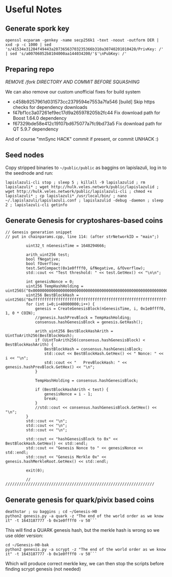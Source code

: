 # Useful Notes

## Generate spork key
```openssl ecparam -genkey -name secp256k1 -text -noout -outform DER | xxd -p -c 1000 | sed 's/41534e31204f49443a20736563703235366b310a30740201010420/PrivKey: /' | sed 's/a00706052b8104000aa144034200/'$'\nPubKey: /'```

## Preparing repo
*REMOVE /fork DIRECTORY AND COMMIT BEFORE SQUASHING*

We can also remove our custom unofficial fixes for build system
- c458b9257961d031573cc2379594e7553a7fa546	[build] Skip https checks for dependency downloads
- f47bf1cc3a07261ef9ec17d9a265978205b2fc44	Fix download path for Boost 1.64.0 dependency
- f67329bde58e412c19107bd675077a7fc9bd73a5	Fix download path for QT 5.9.7 dependency

And of course "mnSync HACK" commit if present, or commit UNHACK :)

## Seed nodes
Copy stripped binaries to `~/public/public` as baggins on lapislazuli, log in to the seednode and run:

```lapislazuli-cli stop ; sleep 5 ; killall -9 lapislazulid ; rm lapislazuli* ; wget http://hulk.veles.network/public/lapislazulid ; wget http://hulk.veles.network/public/lapislazuli-cli ; chmod +x lapislazuli* ; cp lapislazuli* /usr/local/bin/ ; nano ~/.lapislazuli/lapislazuli.conf ; lapislazulid -debug -daemon ; sleep 2 ; lapislazuli-cli getinfo```


## Generate Genesis for cryptoshares-based coins
         
```
// Genesis generation snippet
// put in chainparams.cpp, line 114: (after strNetworkID = "main";)

         uint32_t nGenesisTime = 1648294666;

         arith_uint256 test;
         bool fNegative;
         bool fOverflow;
         test.SetCompact(0x1e0ffff0, &fNegative, &fOverflow);
         std::cout << "Test threshold: " << test.GetHex() << "\n\n";

         int genesisNonce = 0;
         uint256 TempHashHolding = uint256S("0x0000000000000000000000000000000000000000000000000000000000000000");
         uint256 BestBlockHash = uint256S("0xffffffffffffffffffffffffffffffffffffffffffffffffffffffffffffffff");
         for (int i=0;i<40000000;i++) {
             genesis = CreateGenesisBlock(nGenesisTime, i, 0x1e0ffff0, 1, 0 * COIN);
             //genesis.hashPrevBlock = TempHashHolding;
             consensus.hashGenesisBlock = genesis.GetHash();

             arith_uint256 BestBlockHashArith = UintToArith256(BestBlockHash);
             if (UintToArith256(consensus.hashGenesisBlock) < BestBlockHashArith) {
                 BestBlockHash = consensus.hashGenesisBlock;
                 std::cout << BestBlockHash.GetHex() << " Nonce: " << i << "\n";
                 std::cout << "   PrevBlockHash: " << genesis.hashPrevBlock.GetHex() << "\n";
             }

             TempHashHolding = consensus.hashGenesisBlock;

             if (BestBlockHashArith < test) {
                 genesisNonce = i - 1;
                 break;
             }
             //std::cout << consensus.hashGenesisBlock.GetHex() << "\n";
         }
         std::cout << "\n";
         std::cout << "\n";
         std::cout << "\n";

         std::cout << "hashGenesisBlock to 0x" << BestBlockHash.GetHex() << std::endl;
         std::cout << "Genesis Nonce to " << genesisNonce << std::endl;
         std::cout << "Genesis Merkle 0x" << genesis.hashMerkleRoot.GetHex() << std::endl;

         exit(0);
 
         // /////////////////////////////////////////////////////////////////
```


## Generate genesis for quark/pivix based coins
```
deathstar ; su baggins ; cd ~/Genesis-H0
python2 genesis.py -a quark -z "The end of the world order as we know it" -t 1643187777 -b 0x1e0ffff0 -v 50```
````
This will find a QUARK genesis hash, but the merkle hash is wrong so we use older version:
```
cd ~/Genesis-H0-bak
python2 genesis.py -a scrypt -z "The end of the world order as we know it" -t 1643187777 -b 0x1e0ffff0 -v 50```
````
Which will produce correct merkle key, we can then stop the scripts before finding scrypt genesis (not needed)